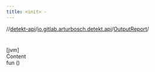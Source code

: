 ```yaml
---
title: <init> -
---
```

//[detekt-api](../../index.md)/[io.gitlab.arturbosch.detekt.api](../index.md)/[OutputReport](index.md)/[<init>](-init-.md)



# <init>  
[jvm]  
Content  
fun [<init>](-init-.md)()  



